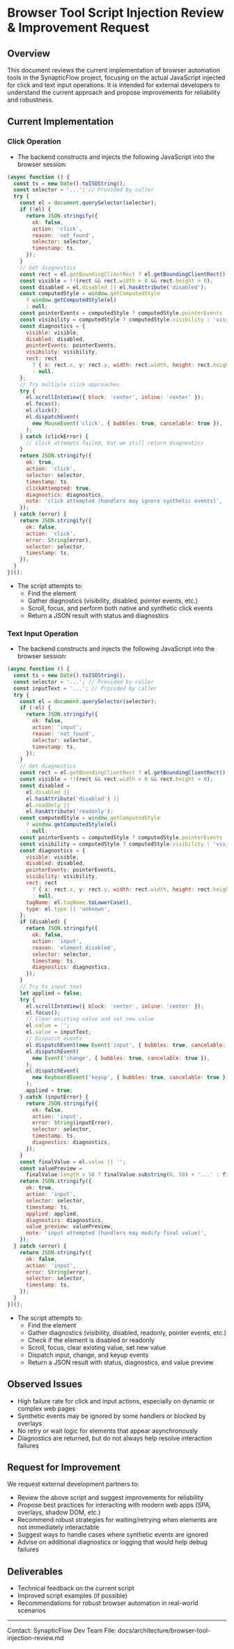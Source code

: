 # Browser Tool Script Injection Review & Improvement Request

## Overview

This document reviews the current implementation of browser automation tools in the SynapticFlow project, focusing on the actual JavaScript injected for click and text input operations. It is intended for external developers to understand the current approach and propose improvements for reliability and robustness.

## Current Implementation

### Click Operation

- The backend constructs and injects the following JavaScript into the browser session:

```javascript
(async function () {
  const ts = new Date().toISOString();
  const selector = '...'; // Provided by caller
  try {
    const el = document.querySelector(selector);
    if (!el) {
      return JSON.stringify({
        ok: false,
        action: 'click',
        reason: 'not_found',
        selector: selector,
        timestamp: ts,
      });
    }
    // Get diagnostics
    const rect = el.getBoundingClientRect ? el.getBoundingClientRect() : null;
    const visible = !!(rect && rect.width > 0 && rect.height > 0);
    const disabled = el.disabled || el.hasAttribute('disabled');
    const computedStyle = window.getComputedStyle
      ? window.getComputedStyle(el)
      : null;
    const pointerEvents = computedStyle ? computedStyle.pointerEvents : 'auto';
    const visibility = computedStyle ? computedStyle.visibility : 'visible';
    const diagnostics = {
      visible: visible,
      disabled: disabled,
      pointerEvents: pointerEvents,
      visibility: visibility,
      rect: rect
        ? { x: rect.x, y: rect.y, width: rect.width, height: rect.height }
        : null,
    };
    // Try multiple click approaches
    try {
      el.scrollIntoView({ block: 'center', inline: 'center' });
      el.focus();
      el.click();
      el.dispatchEvent(
        new MouseEvent('click', { bubbles: true, cancelable: true }),
      );
    } catch (clickError) {
      // Click attempts failed, but we still return diagnostics
    }
    return JSON.stringify({
      ok: true,
      action: 'click',
      selector: selector,
      timestamp: ts,
      clickAttempted: true,
      diagnostics: diagnostics,
      note: 'click attempted (handlers may ignore synthetic events)',
    });
  } catch (error) {
    return JSON.stringify({
      ok: false,
      action: 'click',
      error: String(error),
      selector: selector,
      timestamp: ts,
    });
  }
})();
```

- The script attempts to:
  - Find the element
  - Gather diagnostics (visibility, disabled, pointer events, etc.)
  - Scroll, focus, and perform both native and synthetic click events
  - Return a JSON result with status and diagnostics

### Text Input Operation

- The backend constructs and injects the following JavaScript into the browser session:

```javascript
(async function () {
  const ts = new Date().toISOString();
  const selector = '...'; // Provided by caller
  const inputText = '...'; // Provided by caller
  try {
    const el = document.querySelector(selector);
    if (!el) {
      return JSON.stringify({
        ok: false,
        action: 'input',
        reason: 'not_found',
        selector: selector,
        timestamp: ts,
      });
    }
    // Get diagnostics
    const rect = el.getBoundingClientRect ? el.getBoundingClientRect() : null;
    const visible = !!(rect && rect.width > 0 && rect.height > 0);
    const disabled =
      el.disabled ||
      el.hasAttribute('disabled') ||
      el.readOnly ||
      el.hasAttribute('readonly');
    const computedStyle = window.getComputedStyle
      ? window.getComputedStyle(el)
      : null;
    const pointerEvents = computedStyle ? computedStyle.pointerEvents : 'auto';
    const visibility = computedStyle ? computedStyle.visibility : 'visible';
    const diagnostics = {
      visible: visible,
      disabled: disabled,
      pointerEvents: pointerEvents,
      visibility: visibility,
      rect: rect
        ? { x: rect.x, y: rect.y, width: rect.width, height: rect.height }
        : null,
      tagName: el.tagName.toLowerCase(),
      type: el.type || 'unknown',
    };
    if (disabled) {
      return JSON.stringify({
        ok: false,
        action: 'input',
        reason: 'element_disabled',
        selector: selector,
        timestamp: ts,
        diagnostics: diagnostics,
      });
    }
    // Try to input text
    let applied = false;
    try {
      el.scrollIntoView({ block: 'center', inline: 'center' });
      el.focus();
      // Clear existing value and set new value
      el.value = '';
      el.value = inputText;
      // Dispatch events
      el.dispatchEvent(new Event('input', { bubbles: true, cancelable: true }));
      el.dispatchEvent(
        new Event('change', { bubbles: true, cancelable: true }),
      );
      el.dispatchEvent(
        new KeyboardEvent('keyup', { bubbles: true, cancelable: true }),
      );
      applied = true;
    } catch (inputError) {
      return JSON.stringify({
        ok: false,
        action: 'input',
        error: String(inputError),
        selector: selector,
        timestamp: ts,
        diagnostics: diagnostics,
      });
    }
    const finalValue = el.value || '';
    const valuePreview =
      finalValue.length > 50 ? finalValue.substring(0, 50) + '...' : finalValue;
    return JSON.stringify({
      ok: true,
      action: 'input',
      selector: selector,
      timestamp: ts,
      applied: applied,
      diagnostics: diagnostics,
      value_preview: valuePreview,
      note: 'input attempted (handlers may modify final value)',
    });
  } catch (error) {
    return JSON.stringify({
      ok: false,
      action: 'input',
      error: String(error),
      selector: selector,
      timestamp: ts,
    });
  }
})();
```

- The script attempts to:
  - Find the element
  - Gather diagnostics (visibility, disabled, readonly, pointer events, etc.)
  - Check if the element is disabled or readonly
  - Scroll, focus, clear existing value, set new value
  - Dispatch input, change, and keyup events
  - Return a JSON result with status, diagnostics, and value preview

## Observed Issues

- High failure rate for click and input actions, especially on dynamic or complex web pages
- Synthetic events may be ignored by some handlers or blocked by overlays
- No retry or wait logic for elements that appear asynchronously
- Diagnostics are returned, but do not always help resolve interaction failures

## Request for Improvement

We request external development partners to:

- Review the above script and suggest improvements for reliability
- Propose best practices for interacting with modern web apps (SPA, overlays, shadow DOM, etc.)
- Recommend robust strategies for waiting/retrying when elements are not immediately interactable
- Suggest ways to handle cases where synthetic events are ignored
- Advise on additional diagnostics or logging that would help debug failures

## Deliverables

- Technical feedback on the current script
- Improved script examples (if possible)
- Recommendations for robust browser automation in real-world scenarios

---

Contact: SynapticFlow Dev Team
File: docs/architecture/browser-tool-injection-review.md
